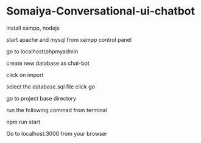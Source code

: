 # Somaiya-Conversational-ui-chatbot

install xampp, nodejs

start apache and mysql from xampp control panel

go to localhost/phpmyadmin

create new database as chat-bot

click on import

select the database.sql file
click go

go to project base directory

run the following commad from terminal

npm run start

Go to localhost:3000 from your browser
